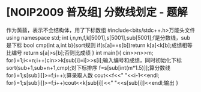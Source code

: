 # [NOIP2009 普及组] 分数线划定 - 题解

作为蒟蒻，表示不会结构体，用了下标数组
#include<bits/stdc++.h>万能头文件
using namespace std;
int i,n,m,f,k[5001],s[5001],sub[5001];f是分数线，sub是下标
bool cmp(int a,int b){sort规则
    if(s[a]==s[b])return k[a]<k[b];成绩相等比编号
    return s[a]>s[b];否则比成绩
}
int main(){
    cin>>n>>m;
    for(i=1;i<=n;i++)cin>>k[sub[i]=i]>>s[i];输入编号和成绩，同时初始化下标
    sort(sub+1,sub+n+1,cmp);对下标排序
    f=s[sub[int(m*1.5)]];算分数线
    for(i=1;s[sub[i]]>=f;i++);算录取人数
    cout<<f<<" "<<i-1<<endl;
    for(i=1;s[sub[i]]>=f;i++)cout<<k[sub[i]]<<" "<<s[sub[i]]<<endl;输出
}

 